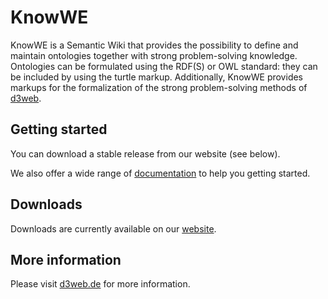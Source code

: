KnowWE
======

KnowWE is a Semantic Wiki that provides the possibility to define and maintain ontologies together with strong problem-solving knowledge.
Ontologies can be formulated using the RDF(S) or OWL standard: they can be included by using the turtle markup.
Additionally, KnowWE provides markups for the formalization of the strong problem-solving methods of [d3web](https://github.com/denkbares/d3web-Runtime).

Getting started
---------------

You can download a stable release from our website (see below).

We also offer a wide range of [documentation](https://www.d3web.de/Wiki.jsp?page=Tutorial) to help you getting started.

Downloads
---------

Downloads are currently available on our [website](https://www.d3web.de/Wiki.jsp?page=Downloads).

More information
----------------

Please visit [d3web.de](https://www.d3web.de/Wiki.jsp?page=KnowWE) for more information.